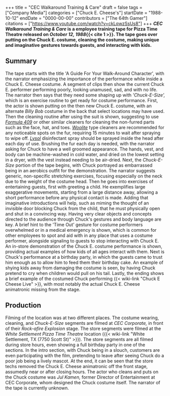 +++
title = "CEC Walkaround Training & Care"
draft = false
tags = ["Company Media"]
categories = ["Chuck E. Cheese's"]
startDate = "1988-10-12"
endDate = "0000-00-00"
contributors = ["The 64th Gamer"]
citations = ["https://www.youtube.com/watch?v=ckLqwzSsUs8"]
+++
***CEC Walkaround Training & Care* is a employee training tape for Pizza Time Theatre released on *October 12, 1988*{{< cite 1 >}}.
The tape goes over putting on the Chuck E. costume, cleaning the costume, making unique and imaginative gestures towards guests, and interacting with kids.**

## Summary

The tape starts with the title 'A Guide For Your Walk-Around Character', with the narrator emphasizing the importance of the performance while inside a Chuck E. Cheese costume. A segment of clips then show the current Chuck E. performer performing poorly, looking unamused, sad, and with no life. The narrator then says that they need some shaping up with *'Chuck-E-Size',* which is an exercise routine to get ready for costume performance. First, the actor is shown putting on the then new Chuck E. costume, with an alternate *Billy Bob* costume in the back that select locations may have used.
Then the cleaning routine after using the suit is shown, suggesting to use *[Formula 409](https://en.wikipedia.org/wiki/Formula_409)* or other similar cleaners for cleaning the non-furred parts such as the face, hat, and toes. *[Woolite](https://en.wikipedia.org/wiki/Woolite)* type cleaners are recommended for any noticeable spots on the fur, requiring 15 minutes to wait after spraying to wipe off. *[Lysol](https://en.wikipedia.org/wiki/Lysol)* disinfectant spray should be sprayed inside the head after each day of use. Brushing the fur each day is needed, with the narrator asking for Chuck to have a well groomed appearance. The hands, vest, and body can be machine-washed in cold water, and dried on the lowest setting in a dryer, with the vest instead needing to be air-dried.
Next, the *Chuck-E-Size* portion of the tape begins, with Chuck portrayed as embarrassed being in an aerobics outfit for the demonstration. The narrator suggests generic, non-specific stretching exercises, focusing especially on the neck due to the weight of the costume head. Then he goes into exercises of entertaining guests, first with greeting a child. He exemplifies large exaggerative movements, starting from a large distance away, allowing a short performance before any physical contact is made. Adding that imaginative introductions will help, such as miming the thought of an invisible door blocking Chuck from the child, that he must physically open and shut in a convincing way. Having very clear objects and concepts directed to the audience through Chuck's gestures and body language are key. A brief hint to the 'Time Out' gesture for costume performers overwhelmed or in a medical emergency is shown, which is common for other employees to spot and aid with in any place that uses a costume performer, alongside signaling to guests to stop interacting with Chuck E.
An in-store demonstration of the Chuck E. costume performance is shown, providing actual examples of how kids of all ages interact with them. Next is Chuck's performance at a birthday party, in which the guests came to trust him enough as to allow him to feed them their birthday cake. An example of shying kids away from damaging the costume is seen, by having Chuck pretend to cry when children would pull on his tail.
Lastly, the ending shows a brief example of the costumed Chuck performing {{< wiki-link "Chuck E Cheese Live" >}}, with most notably the actual Chuck E. Cheese animatronic missing from the stage.

## Production

Filming of the location was at two different places. The costume wearing, cleaning, and *Chuck-E-Size* segments are filmed at *CEC Corporate,* in front of their *Rock-afire Explosion* stage. The store segments were filmed at the *White Settlement Pizza Time Theatre* location ({{< wiki-link "White Settlement, TX (7750 Scott St)" >}}). The store segments are all filmed during store hours, even showing a full birthday party in one of the sections. In the intro section, with Chuck being in a slouch, customers are even participating with the film, pretending to leave after seeing Chuck do a poor job being a lively mascot. At the end, it can be seen that the store techs removed the Chuck E. Cheese animatronic off the front stage, assumedly near or after closing hours.
The actor who cleans and puts on the Chuck costume was *Jul Kamen,* former Director of Entertainment at CEC Corporate, whom designed the Chuck costume itself. The narrator of the tape is currently unknown.
